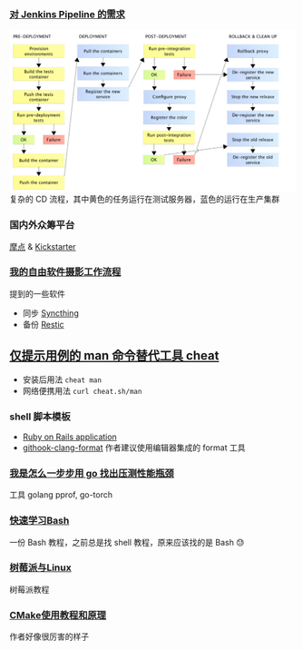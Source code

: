 ### [对 Jenkins Pipeline 的需求](https://www.cloudbees.com/blog/need-jenkins-pipeline)
![cd-flow](../assets/cd-flow.png)
复杂的 CD 流程，其中黄色的任务运行在测试服务器，蓝色的运行在生产集群

### 国内外众筹平台
[摩点](https://www.modian.com/) & [Kickstarter](https://www.kickstarter.com/)

### [我的自由软件摄影工作流程](https://blog.fidelramos.net/photography/photography-workflow)

提到的一些软件
- 同步 [Syncthing](https://syncthing.net/)
- 备份 [Restic](https://github.com/restic/restic)

## [仅提示用例的 man 命令替代工具 cheat](https://cloud.tencent.com/developer/article/1682831)
- 安装后用法 `cheat man`
- 网络便携用法 `curl cheat.sh/man`

### shell 脚本模板
- [Ruby on Rails application](https://github.com/github/scripts-to-rule-them-all)
- [githook-clang-format](https://github.com/andrewseidl/githook-clang-format) 作者建议使用编辑器集成的 format 工具

### [我是怎么一步步用 go 找出压测性能瓶颈](https://cloud.tencent.com/developer/article/1160803)
工具 golang pprof, go-torch

### [快速学习Bash](https://www.cnblogs.com/vamei/p/8151169.html)
一份 Bash 教程，之前总是找 shell 教程，原来应该找的是 Bash 😓

### [树莓派与Linux](https://www.cnblogs.com/vamei/archive/2012/10/10/2718229.html)
树莓派教程

### [CMake使用教程和原理](https://cloud.tencent.com/developer/article/1561162)
作者好像很厉害的样子